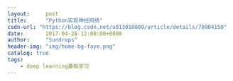 ```yaml
---
layout:     post
title:      "Python实现神经网络"
csdn-url: "https://blog.csdn.net/u013010889/article/details/70904158"
date:       2017-04-28 12:00:00+0800
author:     "Sundrops"
header-img: "img/home-bg-faye.png"
catalog: true
tags:
    - deep learning基础学习
---
```


